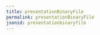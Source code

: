 ```yaml
---
title: presentationBinaryFile
permalink: presentationBinaryFile
jsonid: presentationbinaryfile
---
```

